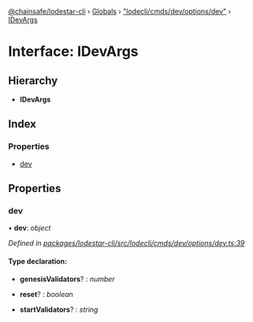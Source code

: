 [@chainsafe/lodestar-cli](../README.md) › [Globals](../globals.md) › ["lodecli/cmds/dev/options/dev"](../modules/_lodecli_cmds_dev_options_dev_.md) › [IDevArgs](_lodecli_cmds_dev_options_dev_.idevargs.md)

# Interface: IDevArgs

## Hierarchy

* **IDevArgs**

## Index

### Properties

* [dev](_lodecli_cmds_dev_options_dev_.idevargs.md#dev)

## Properties

###  dev

• **dev**: *object*

*Defined in [packages/lodestar-cli/src/lodecli/cmds/dev/options/dev.ts:39](https://github.com/ChainSafe/lodestar/blob/d092a7def/packages/lodestar-cli/src/lodecli/cmds/dev/options/dev.ts#L39)*

#### Type declaration:

* **genesisValidators**? : *number*

* **reset**? : *boolean*

* **startValidators**? : *string*
